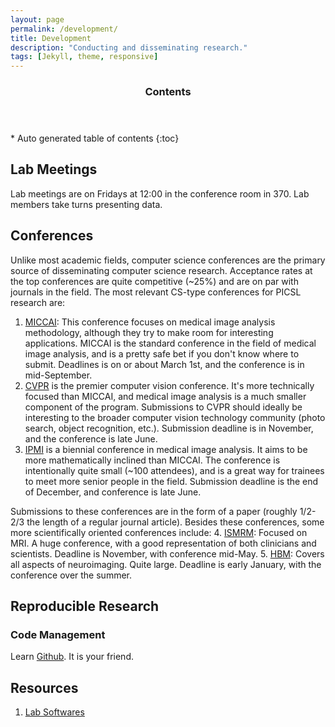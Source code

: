```yaml
---
layout: page
permalink: /development/
title: Development
description: "Conducting and disseminating research."
tags: [Jekyll, theme, responsive]
---
```


<section id="table-of-contents" class="toc">
  <header>
    <h3 >Contents</h3>
  </header>
<div id="drawer" markdown="1">
*  Auto generated table of contents
{:toc}
</div>
</section><!-- /#table-of-contents -->

## Lab Meetings
Lab meetings are on Fridays at 12:00 in the conference room in 370.  Lab members take turns presenting data. 


## Conferences
Unlike most academic fields, computer science conferences are the primary source of disseminating computer science research.  Acceptance rates at the top conferences are quite competitive (~25%) and are on par with journals in the field.  The most relevant CS-type conferences for PICSL research are: 

1. [MICCAI](http://www.miccai.org):  This conference focuses on medical image analysis methodology, although they try to make room for interesting applications.  MICCAI is the standard conference in the field of medical image analysis, and is a pretty safe bet if you don't know where to submit.  Deadlines is on or about March 1st, and the conference is in mid-September. 
2. [CVPR](http://www.pamitc.org/cvpr14) is the premier computer vision conference.  It's more technically focused than MICCAI, and medical image analysis is a much smaller component of the program.  Submissions to CVPR should ideally be interesting to the broader computer vision technology community (photo search, object recognition, etc.).  Submission deadline is in November, and the conference is late June. 
3. [IPMI](http://ipmi2013.ipmi-conference.org/) is a biennial conference in medical image analysis.  It aims to be more mathematically inclined than MICCAI.  The conference is intentionally quite small (~100 attendees), and is a great way for trainees to meet more senior people in the field. Submission deadline is the end of December, and conference is late June. 

Submissions to these conferences are in the form of a paper (roughly 1/2-2/3 the length of a regular journal article).  Besides these conferences, some more scientifically oriented conferences include: 
4. [ISMRM](www.ismrm.org): Focused on MRI.  A huge conference, with a good representation of both clinicians and scientists.  Deadline is November, with conference mid-May.
5. [HBM](http://www.humanbrainmapping.org/):  Covers all aspects of neuroimaging.  Quite large.  Deadline is early January, with the conference over the summer. 



## Reproducible Research

### Code Management
Learn [Github](github.com).  It is your friend. 


## Resources
1. [Lab Softwares](http://bkandel.github.io/PICSL_Howto//lab-software/)

